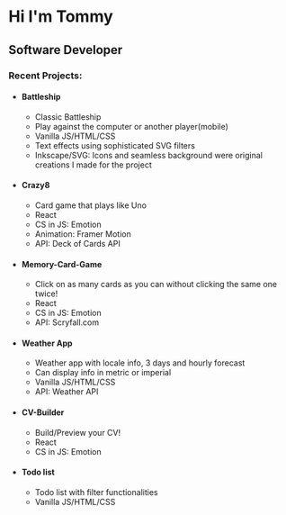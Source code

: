 <h1>Hi I'm Tommy</h1>
<h2>Software Developer</h2>
<h3>Recent Projects:</h3>
<ul>
  <li>
    <h4>Battleship</h4>
    <ul>
      <li>Classic Battleship</li>
      <li>Play against the computer or another player(mobile)</li>
      <li>Vanilla JS/HTML/CSS</li>
      <li>Text effects using sophisticated SVG filters</li>
      <li>Inkscape/SVG: Icons and seamless background were original creations I made for the project</li>
    </ul>
  </li>
  
  <li>
    <h4>Crazy8</h4>
    <ul>
      <li>Card game that plays like Uno</li>
      <li>React</li>
      <li>CS in JS: Emotion</li>
      <li>Animation: Framer Motion</li>
      <li>API: Deck of Cards API</li>
    </ul>
  </li>
  
  <li>
    <h4>Memory-Card-Game</h4>
    <ul>
      <li>Click on as many cards as you can without clicking the same one twice!</li>
      <li>React</li>
      <li>CS in JS: Emotion</li>
      <li>API: Scryfall.com</li>
    </ul>
  </li>
  <li>
    <h4>Weather App</h4>
    <ul>
      <li>Weather app with locale info, 3 days and hourly forecast</li>
      <li>Can display info in metric or imperial</li>
      <li>Vanilla JS/HTML/CSS</li>
      <li>API: Weather API</li>
    </ul>
  </li>
    <li>
    <h4>CV-Builder</h4>
    <ul>
      <li>Build/Preview your CV!</li>
      <li>React</li>
      <li>CS in JS: Emotion</li>
    </ul>
  </li>
    <li>
    <h4>Todo list</h4>
    <ul>
      <li>Todo list with filter functionalities</li>
      <li>Vanilla JS/HTML/CSS</li>
    </ul>
  </li>

</ul>
